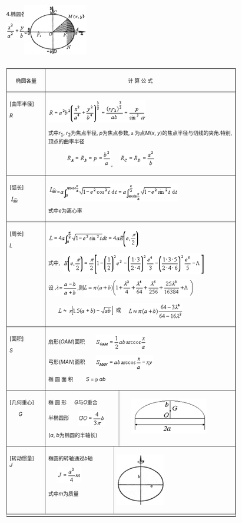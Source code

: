 <div class=Section1>
<div style='left:276px;position:absolute;top:37px;z-index:1' id=Layer1>
<p class=MsoNormal><span lang=EN-US><img width=170 height=134
src="res/17e9d95da129bdd93c34fb6cc6aaaa52_5556_files/Image230.gif" align=absmiddle></span></p>
</div>
<p><span lang=EN-US>4.</span><span lang=ZH-CN style='font-family:宋体_GB2312'>椭圆各量计算公式</span></p>
<p><span lang=EN-US style='font-family:宋体_GB2312'><img width=81 height=44
src="res/17e9d95da129bdd93c34fb6cc6aaaa52_5556_files/Image229.gif"></span></p>
<p><span lang=EN-US>&nbsp;</span></p>
<p><span lang=EN-US>&nbsp; </span></p>
<div align=center>
<table class=MsoNormalTable border=1 cellspacing=1 cellpadding=0 width=624
 style='width:468.0pt'>
 <tr style='height:34.5pt'>
  <td width="17%" valign=top style='width:17.0%;padding:5.25pt 5.25pt 5.25pt 5.25pt;
  height:34.5pt'>
  <p align=center style='text-align:center'><span lang=ZH-CN style='font-family:
  宋体_GB2312'>椭圆各量</span></p>
  </td>
  <td width="83%" colspan=3 valign=top style='width:83.0%;padding:5.25pt 5.25pt 5.25pt 5.25pt;
  height:34.5pt'>
  <p align=center style='text-align:center'><span lang=ZH-CN style='font-family:
  宋体_GB2312'>计</span><span lang=ZH-CN> </span><span lang=ZH-CN
  style='font-family:宋体_GB2312'>算</span><span lang=ZH-CN> </span><span
  lang=ZH-CN style='font-family:宋体_GB2312'>公</span><span lang=ZH-CN> </span><span
  lang=ZH-CN style='font-family:宋体_GB2312'>式</span></p>
  </td>
 </tr>
 <tr style='height:84.75pt'>
  <td width="17%" valign=top style='width:17.0%;padding:5.25pt 5.25pt 5.25pt 5.25pt;
  height:84.75pt'>
  <p><span lang=EN-US>[</span><span lang=ZH-CN style='font-family:宋体_GB2312'>曲率半径</span><span
  lang=EN-US>]</span></p>
  <p><i><span lang=EN-US>R</span></i></p>
  </td>
  <td width="83%" colspan=3 valign=top style='width:83.0%;padding:5.25pt 5.25pt 5.25pt 5.25pt;
  height:84.75pt'>
  <p><span lang=EN-US style='font-family:宋体_GB2312'><img width=264 height=61
  src="res/17e9d95da129bdd93c34fb6cc6aaaa52_5556_files/Image231.gif"></span></p>
  <p><span lang=ZH-CN style='font-family:宋体_GB2312'>式中</span><i><span
  lang=EN-US>r</span></i><sub><span lang=EN-US>1</span></sub><span lang=EN-US>,
  <i>r</i><sub>2</sub></span><span lang=ZH-CN style='font-family:宋体_GB2312'>为焦点半径</span><span
  lang=EN-US>, <i>p</i></span><span lang=ZH-CN style='font-family:宋体_GB2312'>为焦点参数</span><span
  lang=EN-US>, </span><span lang=EN-US style='font-family:Symbol'>a</span><span
  lang=EN-US> </span><span lang=ZH-CN style='font-family:宋体_GB2312'>为点</span><i><span
  lang=EN-US>M</span></i><span lang=EN-US>(<i>x</i>, <i>y</i>)</span><span
  lang=ZH-CN style='font-family:宋体_GB2312'>的焦点半径与切线的夹角</span><span lang=EN-US>.</span><span
  lang=ZH-CN style='font-family:宋体_GB2312'>特别</span><span lang=EN-US>, </span><span
  lang=ZH-CN style='font-family:宋体_GB2312'>顶点的曲率半径</span></p>
  <p><span lang=EN-US style='font-family:宋体_GB2312'>&nbsp;&nbsp;&nbsp;&nbsp;&nbsp;&nbsp;&nbsp;&nbsp;&nbsp;&nbsp;&nbsp;&nbsp;&nbsp; <img
  width=122 height=44 src="res/17e9d95da129bdd93c34fb6cc6aaaa52_5556_files/Image232.gif"></span><span
  lang=EN-US>,&nbsp;&nbsp;&nbsp;&nbsp; </span><span lang=EN-US
  style='font-family:宋体_GB2312'><img width=97 height=44
  src="res/17e9d95da129bdd93c34fb6cc6aaaa52_5556_files/Image233.gif"></span></p>
  </td>
 </tr>
 <tr style='height:55.5pt'>
  <td width="17%" valign=top style='width:17.0%;padding:5.25pt 5.25pt 5.25pt 5.25pt;
  height:55.5pt'>
  <p><span lang=EN-US>[</span><span lang=ZH-CN style='font-family:宋体_GB2312'>弧长</span><span
  lang=EN-US>]</span></p>
  <p><span lang=EN-US><img width=23 height=20
  src="res/17e9d95da129bdd93c34fb6cc6aaaa52_5556_files/Image234.gif"></span></p>
  </td>
  <td width="83%" colspan=3 valign=top style='width:83.0%;padding:5.25pt 5.25pt 5.25pt 5.25pt;
  height:55.5pt'>
  <p><span lang=EN-US style='font-family:宋体_GB2312'><img width=23 height=20
  src="res/17e9d95da129bdd93c34fb6cc6aaaa52_5556_files/Image234.gif"></span><span lang=EN-US>=</span><span
  lang=EN-US style='font-family:宋体_GB2312'><img width=322 height=49
  src="res/17e9d95da129bdd93c34fb6cc6aaaa52_5556_files/Image235.gif" align=absmiddle></span></p>
  <p><span lang=ZH-CN style='font-family:宋体_GB2312'>式中</span><i><span
  lang=EN-US>e</span></i><span lang=ZH-CN style='font-family:宋体_GB2312'>为离心率</span></p>
  </td>
 </tr>
 <tr style='height:84.75pt'>
  <td width="17%" valign=top style='width:17.0%;padding:5.25pt 5.25pt 5.25pt 5.25pt;
  height:84.75pt'>
  <p><span lang=EN-US>[</span><span lang=ZH-CN style='font-family:宋体_GB2312'>周长</span><span
  lang=EN-US>]</span></p>
  <p><i><span lang=EN-US>L</span></i></p>
  </td>
  <td width="83%" colspan=3 valign=top style='width:83.0%;padding:5.25pt 5.25pt 5.25pt 5.25pt;
  height:84.75pt'>
  <p><span lang=EN-US style='font-family:宋体_GB2312'><img width=248 height=46
  src="res/17e9d95da129bdd93c34fb6cc6aaaa52_5556_files/Image236.gif"></span></p>
  <p><span lang=ZH-CN style='font-family:宋体_GB2312'>式中</span><span lang=EN-US>,&nbsp; </span><span
  lang=EN-US style='font-family:宋体_GB2312'><img width=386 height=56
  src="res/17e9d95da129bdd93c34fb6cc6aaaa52_5556_files/Image237.gif" align=absmiddle></span></p>
  <p><span lang=ZH-CN style='font-family:宋体_GB2312'>设</span><span lang=EN-US
  style='font-family:宋体_GB2312'><img width=65 height=41
  src="res/17e9d95da129bdd93c34fb6cc6aaaa52_5556_files/Image238.gif" align=absmiddle></span><span
  lang=EN-US>,</span><span lang=ZH-CN style='font-family:宋体_GB2312'>则</span><span
  lang=EN-US style='font-family:宋体_GB2312'><img width=298 height=50
  src="res/17e9d95da129bdd93c34fb6cc6aaaa52_5556_files/Image239.gif" align=absmiddle></span></p>
  <p><span lang=EN-US style='font-family:宋体_GB2312'>&nbsp;&nbsp;&nbsp;&nbsp;&nbsp;&nbsp; <img
  width=152 height=25 src="res/17e9d95da129bdd93c34fb6cc6aaaa52_5556_files/Image240.gif" align=absmiddle>&nbsp; </span><span
  lang=ZH-CN style='font-family:宋体_GB2312'>或</span><span lang=EN-US
  style='font-family:宋体_GB2312'>&nbsp;&nbsp;&nbsp;&nbsp; <img width=150
  height=44 src="res/17e9d95da129bdd93c34fb6cc6aaaa52_5556_files/Image241.gif" align=absmiddle> </span></p>
  </td>
 </tr>
 <tr style='height:84.75pt'>
  <td width="17%" valign=top style='width:17.0%;padding:5.25pt 5.25pt 5.25pt 5.25pt;
  height:84.75pt'>
  <p><span lang=EN-US>[</span><span lang=ZH-CN style='font-family:宋体_GB2312'>面积</span><span
  lang=EN-US>]</span></p>
  <p><i><span lang=EN-US>S</span></i></p>
  </td>
  <td width="83%" colspan=3 valign=top style='width:83.0%;padding:5.25pt 5.25pt 5.25pt 5.25pt;
  height:84.75pt'>
  <p><span lang=ZH-CN style='font-family:宋体_GB2312'>扇形</span><span lang=EN-US>(<i>OAM</i>)</span><span
  lang=ZH-CN style='font-family:宋体_GB2312'>面积</span><span lang=EN-US
  style='font-family:宋体_GB2312'>&nbsp;&nbsp;&nbsp;&nbsp;&nbsp;&nbsp;&nbsp; <img
  width=140 height=41 src="res/17e9d95da129bdd93c34fb6cc6aaaa52_5556_files/Image242.gif" align=absmiddle></span></p>
  <p><span lang=ZH-CN style='font-family:宋体_GB2312'>弓形</span><span lang=EN-US>(<i>MAN</i>)</span><span
  lang=ZH-CN style='font-family:宋体_GB2312'>面积</span><span lang=EN-US
  style='font-family:宋体_GB2312'>&nbsp;&nbsp;&nbsp;&nbsp;&nbsp;&nbsp;&nbsp; <img
  width=157 height=41 src="res/17e9d95da129bdd93c34fb6cc6aaaa52_5556_files/Image243.gif" align=absmiddle></span></p>
  <p><span lang=ZH-CN style='font-family:宋体_GB2312'>椭</span><span lang=ZH-CN> </span><span
  lang=ZH-CN style='font-family:宋体_GB2312'>圆</span><span lang=ZH-CN> </span><span
  lang=ZH-CN style='font-family:宋体_GB2312'>面</span><span lang=ZH-CN> </span><span
  lang=ZH-CN style='font-family:宋体_GB2312'>积</span><span lang=EN-US
  style='font-family:宋体_GB2312'>&nbsp;&nbsp;&nbsp;&nbsp;&nbsp;&nbsp;&nbsp;&nbsp;&nbsp; </span><i><span
  lang=EN-US>S</span></i><span lang=EN-US> = </span><span lang=EN-US
  style='font-family:Symbol'>p</span><span lang=EN-US> <i>ab</i></span></p>
  </td>
 </tr>
 <tr style='height:84.75pt'>
  <td width="17%" valign=top style='width:17.0%;padding:5.25pt 5.25pt 5.25pt 5.25pt;
  height:84.75pt'>
  <p><span lang=EN-US>[</span><span lang=ZH-CN style='font-family:宋体_GB2312'>几何重心</span><span
  lang=EN-US>]</span></p>
  <p><span lang=EN-US style='font-family:宋体_GB2312'>&nbsp;&nbsp;&nbsp;&nbsp;&nbsp;&nbsp; </span><i><span
  lang=EN-US>G</span></i></p>
  </td>
  <td width="32%" colspan=2 valign=top style='width:32.0%;padding:5.25pt 5.25pt 5.25pt 5.25pt;
  height:84.75pt'>
  <p><span lang=ZH-CN style='font-family:宋体_GB2312'>椭</span><span lang=ZH-CN> </span><span
  lang=ZH-CN style='font-family:宋体_GB2312'>圆</span><span lang=ZH-CN> </span><span
  lang=ZH-CN style='font-family:宋体_GB2312'>形</span><span lang=EN-US
  style='font-family:宋体_GB2312'>&nbsp;&nbsp;&nbsp;&nbsp;&nbsp; </span><i><span
  lang=EN-US>G</span></i><span lang=ZH-CN style='font-family:宋体_GB2312'>与</span><i><span
  lang=EN-US>O</span></i><span lang=ZH-CN style='font-family:宋体_GB2312'>重合</span></p>
  <p><span lang=ZH-CN style='font-family:宋体_GB2312'>半椭圆形</span><span
  lang=EN-US style='font-family:宋体_GB2312'>&nbsp;&nbsp;&nbsp;&nbsp;&nbsp;&nbsp; <img
  width=74 height=41 src="res/17e9d95da129bdd93c34fb6cc6aaaa52_5556_files/Image244.gif" align=absmiddle></span></p>
  <p><span lang=EN-US>(<i>a</i>, <i>b</i></span><span lang=ZH-CN
  style='font-family:宋体_GB2312'>为椭圆的半轴长</span><span lang=EN-US>) </span></p>
  </td>
  <td width="51%" valign=top style='width:51.0%;padding:5.25pt 5.25pt 5.25pt 5.25pt;
  height:84.75pt'>
  <p><span lang=EN-US style='font-family:宋体_GB2312'>&nbsp;&nbsp;&nbsp;&nbsp;&nbsp;&nbsp; <img
  width=207 height=95 src="res/17e9d95da129bdd93c34fb6cc6aaaa52_5556_files/Image245.gif"></span></p>
  </td>
 </tr>
 <tr style='height:62.25pt'>
  <td width="17%" valign=top style='width:17.0%;padding:5.25pt 5.25pt 5.25pt 5.25pt;
  height:62.25pt'>
  <p><span lang=EN-US>[</span><span lang=ZH-CN style='font-family:宋体_GB2312'>转动惯量</span><span
  lang=EN-US>]&nbsp;&nbsp;&nbsp;&nbsp;&nbsp;&nbsp; <i>J</i></span></p>
  </td>
  <td width="30%" valign=top style='width:30.0%;padding:5.25pt 5.25pt 5.25pt 5.25pt;
  height:62.25pt'>
  <p><span lang=ZH-CN style='font-family:宋体_GB2312'>椭圆的转轴通过</span><i><span
  lang=EN-US>b</span></i><span lang=ZH-CN style='font-family:宋体_GB2312'>轴</span></p>
  <p><span lang=EN-US style='font-family:宋体_GB2312'>&nbsp;&nbsp;&nbsp;&nbsp;&nbsp;&nbsp; <img
  width=65 height=44 src="res/17e9d95da129bdd93c34fb6cc6aaaa52_5556_files/Image246.gif"></span></p>
  <p><span lang=ZH-CN style='font-family:宋体_GB2312'>式中</span><i><span
  lang=EN-US>m</span></i><span lang=ZH-CN style='font-family:宋体_GB2312'>为质量</span><span
  lang=ZH-CN> </span></p>
  </td>
  <td width="53%" colspan=2 valign=top style='width:53.0%;padding:5.25pt 5.25pt 5.25pt 5.25pt;
  height:62.25pt'>
  <p><span lang=EN-US><img width=130 height=138
  src="res/17e9d95da129bdd93c34fb6cc6aaaa52_5556_files/Image247.gif"></span></p>
  </td>
 </tr>
 <tr height=0>
  <td width=107 style='border:none'></td>
  <td width=187 style='border:none'></td>
  <td width=13 style='border:none'></td>
  <td width=317 style='border:none'></td>
 </tr>
</table>
</div>
<p><span lang=ZH-CN style='font-family:宋体_GB2312'>　</span></p>
</div>